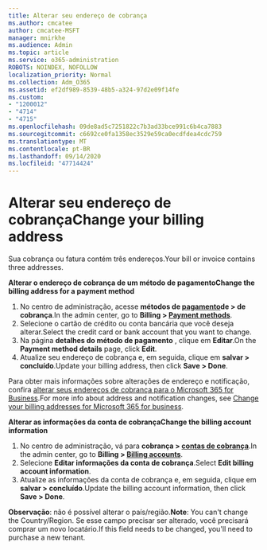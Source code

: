```yaml
---
title: Alterar seu endereço de cobrança
ms.author: cmcatee
author: cmcatee-MSFT
manager: mnirkhe
ms.audience: Admin
ms.topic: article
ms.service: o365-administration
ROBOTS: NOINDEX, NOFOLLOW
localization_priority: Normal
ms.collection: Adm_O365
ms.assetid: ef2df989-8539-48b5-a324-97d2e09f14fe
ms.custom:
- "1200012"
- "4714"
- "4715"
ms.openlocfilehash: 09de8ad5c7251822c7b3ad33bce991c6b4ca7883
ms.sourcegitcommit: c6692ce0fa1358ec3529e59ca0ecdfdea4cdc759
ms.translationtype: MT
ms.contentlocale: pt-BR
ms.lasthandoff: 09/14/2020
ms.locfileid: "47714424"
---
```

# <a name="change-your-billing-address"></a><span data-ttu-id="78de3-102">Alterar seu endereço de cobrança</span><span class="sxs-lookup"><span data-stu-id="78de3-102">Change your billing address</span></span>

<span data-ttu-id="78de3-103">Sua cobrança ou fatura contém três endereços.</span><span class="sxs-lookup"><span data-stu-id="78de3-103">Your bill or invoice contains three addresses.</span></span>

<span data-ttu-id="78de3-104">**Alterar o endereço de cobrança de um método de pagamento**</span><span class="sxs-lookup"><span data-stu-id="78de3-104">**Change the billing address for a payment method**</span></span>

1. <span data-ttu-id="78de3-105">No centro de administração, acesse **métodos de [pagamento](https://go.microsoft.com/fwlink/p/?linkid=2018806)de > de cobrança**.</span><span class="sxs-lookup"><span data-stu-id="78de3-105">In the admin center, go to **Billing > [Payment methods](https://go.microsoft.com/fwlink/p/?linkid=2018806)**.</span></span>
2. <span data-ttu-id="78de3-106">Selecione o cartão de crédito ou conta bancária que você deseja alterar.</span><span class="sxs-lookup"><span data-stu-id="78de3-106">Select the credit card or bank account that you want to change.</span></span>
3. <span data-ttu-id="78de3-107">Na página **detalhes do método de pagamento** , clique em **Editar**.</span><span class="sxs-lookup"><span data-stu-id="78de3-107">On the **Payment method details** page, click **Edit**.</span></span>
4. <span data-ttu-id="78de3-108">Atualize seu endereço de cobrança e, em seguida, clique em **salvar > concluído**.</span><span class="sxs-lookup"><span data-stu-id="78de3-108">Update your billing address, then click **Save > Done**.</span></span>

<span data-ttu-id="78de3-109">Para obter mais informações sobre alterações de endereço e notificação, confira [alterar seus endereços de cobrança para o Microsoft 365 for Business](https://docs.microsoft.com/microsoft-365/commerce/billing-and-payments/change-your-billing-addresses?view=o365-worldwide).</span><span class="sxs-lookup"><span data-stu-id="78de3-109">For more info about address and notification changes, see [Change your billing addresses for Microsoft 365 for business](https://docs.microsoft.com/microsoft-365/commerce/billing-and-payments/change-your-billing-addresses?view=o365-worldwide).</span></span>

<span data-ttu-id="78de3-110">**Alterar as informações da conta de cobrança**</span><span class="sxs-lookup"><span data-stu-id="78de3-110">**Change the billing account information**</span></span>

1. <span data-ttu-id="78de3-111">No centro de administração, vá para **cobrança > [contas de cobrança](https://admin.microsoft.com/Adminportal/Home?source=applauncher#/BillingAccounts/billing-accounts)**.</span><span class="sxs-lookup"><span data-stu-id="78de3-111">In the admin center, go to **Billing > [Billing accounts](https://admin.microsoft.com/Adminportal/Home?source=applauncher#/BillingAccounts/billing-accounts)**.</span></span>
2. <span data-ttu-id="78de3-112">Selecione **Editar informações da conta de cobrança**.</span><span class="sxs-lookup"><span data-stu-id="78de3-112">Select **Edit billing account information**.</span></span>
3. <span data-ttu-id="78de3-113">Atualize as informações da conta de cobrança e, em seguida, clique em **salvar > concluído**.</span><span class="sxs-lookup"><span data-stu-id="78de3-113">Update the billing account information, then click **Save > Done**.</span></span>

<span data-ttu-id="78de3-114">**Observação**: não é possível alterar o país/região.</span><span class="sxs-lookup"><span data-stu-id="78de3-114">**Note**: You can't change the Country/Region.</span></span> <span data-ttu-id="78de3-115">Se esse campo precisar ser alterado, você precisará comprar um novo locatário.</span><span class="sxs-lookup"><span data-stu-id="78de3-115">If this field needs to be changed, you'll need to purchase a new tenant.</span></span>
